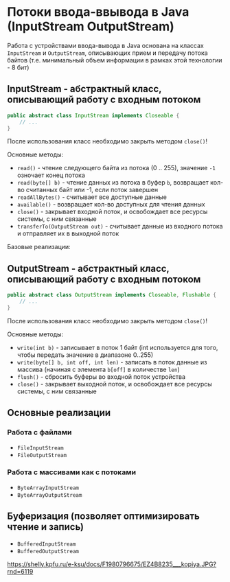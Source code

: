 # Потоки ввода-ввывода в Java (InputStream OutputStream)

Работа с устройствами ввода-вывода в Java основана на классах `InputStream` и `OutputStream`, описывающих 
прием и передачу потока байтов (т.е. минимальный объем информации в рамках этой технологии - 8 бит)

## InputStream - абстрактный класс, описывающий работу с входным потоком

```java
public abstract class InputStream implements Closeable {
    // ...
}
```

После использования класс необходимо закрыть методом `close()`!

Основные методы:
- `read()` - чтение следующего байта из потока (0 .. 255), значение `-1` озночает конец потока
- `read(byte[] b)` - чтение данных из потока в буфер `b`, возвращает кол-во считанных байт или -1, если поток завершен
- `readAllBytes()` - считывает все доступные данные
- `available()` - возвращает кол-во доступных для чтения данных
- `close()` - закрывает входной поток, и освобождает все ресурсы системы, с ним связанные
- `transferTo(OutputStream out)` - считывает данные из входного потока и отправляет их в выходной поток

Базовые реализации:


## OutputStream - абстрактный класс, описывающий работу с входным потоком

```java
public abstract class OutputStream implements Closeable, Flushable {
    // ...
}
```

После использования класс необходимо закрыть методом `close()`!

Основные методы:
- `write(int b)` - записывает в поток 1 байт (int используется для того, чтобы передать значение в диапазоне 0..255)
- `write(byte[] b, int off, int len)` - записать в поток данные из массива (начиная с элемента `b[off]` в количестве `len`)
- `flush()` - сбросить буферы во входной поток устройства
- `close()` - закрывает выходной поток, и освобождает все ресурсы системы, с ним связанные

## Основные реализации
### Работа с файлами
- `FileInputStream`
- `FileOutputStream`

### Работа с массивами как с потоками
- `ByteArrayInputStream`
- `ByteArrayOutputStream`

## Буферизация (позволяет оптимизировать чтение и запись)

- `BufferedInputStream`
- `BufferedOutputStream`

https://shelly.kpfu.ru/e-ksu/docs/F1980796675/EZ4B8235___kopiya.JPG?rnd=6119